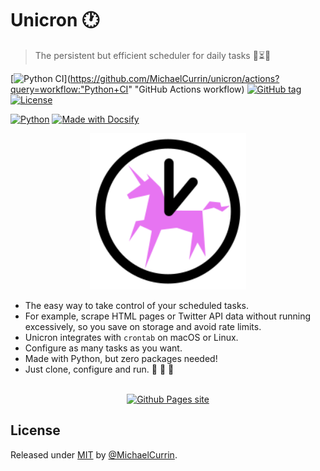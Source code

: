 # Unicron :clock1:
> The persistent but efficient scheduler for daily tasks :repeat_one::hourglass_flowing_sand::unicorn:

[![Python CI](https://github.com/MichaelCurrin/unicron/workflows/Python%20CI/badge.svg)](https://github.com/MichaelCurrin/unicron/actions?query=workflow:"Python+CI" "GitHub Actions workflow)
[![GitHub tag](https://img.shields.io/github/tag/MichaelCurrin/unicron)](https://GitHub.com/MichaelCurrin/unicron/tags/)
[![License](https://img.shields.io/badge/License-MIT-blue)](#license)

[![Python](https://img.shields.io/badge/python->=3.6-blue.svg?logo=python&logoColor=white)](https://python.org/)
[![Made with Docsify](https://img.shields.io/badge/docs-docsifyJS-blue)](https://docsify.js.org/)


<div align="center">
    <a href="https://michaelcurrin.github.io/unicron/">
        <img width="250" src="docs/_media/logo.svg" alt="Unicron logo">
    </a>
</div>


- The easy way to take control of your scheduled tasks.
- For example, scrape HTML pages or Twitter API data without running excessively, so you save on storage and avoid rate limits.
- Unicron integrates with `crontab` on macOS or Linux.
- Configure as many tasks as you want.
- Made with Python, but zero packages needed!
- Just clone, configure and run. :snake: :tada: :unicorn:

<br>

<div align="center">
    <a href="https://michaelcurrin.github.io/unicron/">
        <img src="https://img.shields.io/badge/View-Documentation-f967f9?style=for-the-badge" alt="Github Pages site"/>
    </a>
</div>


## License

Released under [MIT](/LICENSE) by [@MichaelCurrin](https://github.com/MichaelCurrin).
